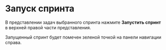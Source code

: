 # Запуск спринта

В представлении задач выбранного спринта нажмите **Запустить спринт** в верхней правой части представления.

Запущенный спринт будет помечен зеленой точкой на панели навигации справа.
